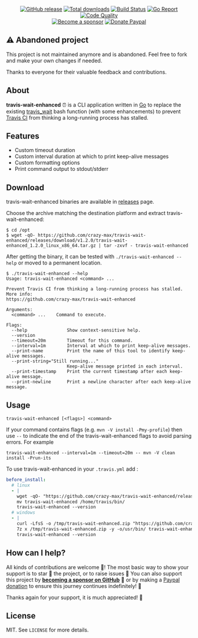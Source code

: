 <p align="center">
  <a href="https://github.com/crazy-max/travis-wait-enhanced/releases/latest"><img src="https://img.shields.io/github/release/crazy-max/travis-wait-enhanced.svg?style=flat-square" alt="GitHub release"></a>
  <a href="https://github.com/crazy-max/travis-wait-enhanced/releases/latest"><img src="https://img.shields.io/github/downloads/crazy-max/travis-wait-enhanced/total.svg?style=flat-square" alt="Total downloads"></a>
  <a href="https://github.com/crazy-max/travis-wait-enhanced/actions?workflow=build"><img src="https://img.shields.io/github/workflow/status/crazy-max/travis-wait-enhanced/build?label=build&logo=github&style=flat-square" alt="Build Status"></a>
  <a href="https://goreportcard.com/report/github.com/crazy-max/travis-wait-enhanced"><img src="https://goreportcard.com/badge/github.com/crazy-max/travis-wait-enhanced?style=flat-square" alt="Go Report"></a>
  <a href="https://www.codacy.com/app/crazy-max/travis-wait-enhanced"><img src="https://img.shields.io/codacy/grade/2a33c37cd24e4225adacd48736c0efbb.svg?style=flat-square" alt="Code Quality"></a>
  <br /><a href="https://github.com/sponsors/crazy-max"><img src="https://img.shields.io/badge/sponsor-crazy--max-181717.svg?logo=github&style=flat-square" alt="Become a sponsor"></a>
  <a href="https://www.paypal.me/crazyws"><img src="https://img.shields.io/badge/donate-paypal-00457c.svg?logo=paypal&style=flat-square" alt="Donate Paypal"></a>
</p>

## :warning: Abandoned project

This project is not maintained anymore and is abandoned. Feel free to fork and make your own changes if needed.

Thanks to everyone for their valuable feedback and contributions.

## About

**travis-wait-enhanced** :alarm_clock: is a CLI application written in [Go](https://golang.org/) to replace the
existing [travis_wait](https://docs.travis-ci.com/user/common-build-problems/#build-times-out-because-no-output-was-received)
bash function (with some enhancements) to prevent [Travis CI](https://travis-ci.com/) from thinking a long-running
process has stalled.

## Features

* Custom timeout duration
* Custom interval duration at which to print keep-alive messages
* Custom formatting options
* Print command output to stdout/stderr

## Download

travis-wait-enhanced binaries are available in [releases](https://github.com/crazy-max/travis-wait-enhanced/releases)
page.

Choose the archive matching the destination platform and extract travis-wait-enhanced:

```
$ cd /opt
$ wget -qO- https://github.com/crazy-max/travis-wait-enhanced/releases/download/v1.2.0/travis-wait-enhanced_1.2.0_linux_x86_64.tar.gz | tar -zxvf - travis-wait-enhanced
```

After getting the binary, it can be tested with `./travis-wait-enhanced --help` or moved to a permanent location.

```
$ ./travis-wait-enhanced --help
Usage: travis-wait-enhanced <command> ...

Prevent Travis CI from thinking a long-running process has stalled. More info:
https://github.com/crazy-max/travis-wait-enhanced

Arguments:
  <command> ...    Command to execute.

Flags:
  --help               Show context-sensitive help.
  --version
  --timeout=20m        Timeout for this command.
  --interval=1m        Interval at which to print keep-alive messages.
  --print-name         Print the name of this tool to identify keep-alive messages.
  --print-string="Still running..."
                       Keep-alive message printed in each interval.
  --print-timestamp    Print the current timestamp after each keep-alive message.
  --print-newline      Print a newline character after each keep-alive message.
```

## Usage

`travis-wait-enhanced [<flags>] <command>`

If your command contains flags (e.g. `mvn -V install -Pmy-profile`) then use `--` to indicate the end of
the travis-wait-enhanced flags to avoid parsing errors. For example

```
travis-wait-enhanced --interval=1m --timeout=20m -- mvn -V clean install -Prun-its
```

To use travis-wait-enhanced in your `.travis.yml` add :

```yml
before_install:
  # linux
  - |
    wget -qO- "https://github.com/crazy-max/travis-wait-enhanced/releases/download/v1.2.0/travis-wait-enhanced_1.2.0_linux_x86_64.tar.gz" | tar -zxvf - travis-wait-enhanced
    mv travis-wait-enhanced /home/travis/bin/
    travis-wait-enhanced --version
  # windows
  - |
    curl -LfsS -o /tmp/travis-wait-enhanced.zip "https://github.com/crazy-max/travis-wait-enhanced/releases/download/v1.2.0/travis-wait-enhanced_1.2.0_windows_x86_64.zip"
    7z x /tmp/travis-wait-enhanced.zip -y -o/usr/bin/ travis-wait-enhanced.exe -r
    travis-wait-enhanced --version
```

## How can I help?

All kinds of contributions are welcome :raised_hands:! The most basic way to show your support is to star :star2:
the project, or to raise issues :speech_balloon: You can also support this project by
[**becoming a sponsor on GitHub**](https://github.com/sponsors/crazy-max) :clap: or by making a
[Paypal donation](https://www.paypal.me/crazyws) to ensure this journey continues indefinitely! :rocket:

Thanks again for your support, it is much appreciated! :pray:

## License

MIT. See `LICENSE` for more details.

